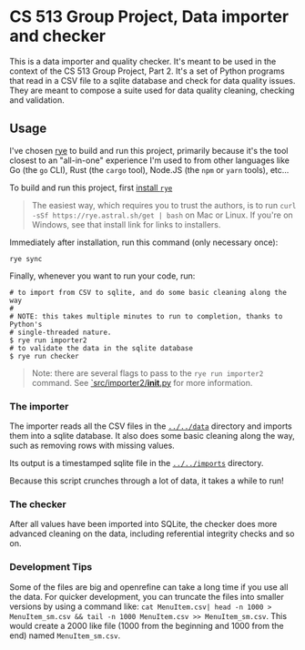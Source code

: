 # CS 513 Group Project, Data importer and checker

This is a data importer and quality checker. It's meant to be used in the context of the CS 513 Group Project, Part 2. It's a set of Python programs that read in a CSV file to a sqlite database and check for data quality issues. They are meant to compose a suite used for data quality cleaning, checking and validation.

## Usage

I've chosen [rye](https://rye.astral.sh/) to build and run this project, primarily because it's the tool closest to an "all-in-one" experience I'm used to from other languages like Go (the `go` CLI), Rust (the `cargo` tool), Node.JS (the `npm` or `yarn` tools), etc...

To build and run this project, first [install `rye`](https://rye.astral.sh/guide/installation/)

>The easiest way, which requires you to trust the authors, is to run `curl -sSf https://rye.astral.sh/get | bash` on Mac or Linux. If you're on Windows, see that install link for links to installers.

Immediately after installation, run this command (only necessary once):

```shell
rye sync
```

Finally, whenever you want to run your code, run:

```shell
# to import from CSV to sqlite, and do some basic cleaning along the way
#
# NOTE: this takes multiple minutes to run to completion, thanks to Python's
# single-threaded nature.
$ rye run importer2
# to validate the data in the sqlite database
$ rye run checker
```

>Note: there are several flags to pass to the `rye run importer2` command. See [`src/importer2/__init__.py](./src/importer2/__init__.py) for more information.

### The importer

The importer reads all the CSV files in the [`../../data`](../../data) directory and imports them into a sqlite database. It also does some basic cleaning along the way, such as removing rows with missing values.

Its output is a timestamped sqlite file in the [`../../imports`](../../imports) directory.

Because this script crunches through a lot of data, it takes a while to run!

### The checker

After all values have been imported into SQLite, the checker does more advanced cleaning on the data, including referential integrity checks and so on.


### Development Tips
Some of the files are big and openrefine can take a long time if you use all the data.  For quicker development, you can truncate the files into smaller versions by using a command like: `cat MenuItem.csv| head -n 1000 > MenuItem_sm.csv && tail -n 1000 MenuItem.csv >> MenuItem_sm.csv`.  This would create a 2000 like file (1000 from the beginning and 1000 from the end) named `MenuItem_sm.csv`.
